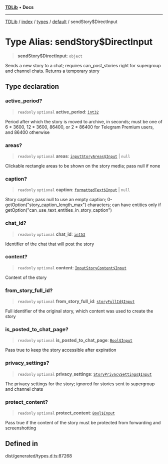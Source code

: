 [**TDLib**](../../../../../../README.md) • **Docs**

***

[TDLib](../../../../../../modules.md) / [index](../../../../../README.md) / [types](../../../README.md) / [default](../README.md) / sendStory$DirectInput

# Type Alias: sendStory$DirectInput

> **sendStory$DirectInput**: `object`

Sends a new story to a chat; requires can_post_stories right for supergroup and channel chats. Returns a temporary story

## Type declaration

### active\_period?

> `readonly` `optional` **active\_period**: [`int32`](int32-1.md)

Period after which the story is moved to archive, in seconds; must be one of 6 * 3600, 12 * 3600, 86400, or 2 * 86400 for Telegram Premium users, and 86400 otherwise

### areas?

> `readonly` `optional` **areas**: [`inputStoryAreas$Input`](inputStoryAreas$Input-1.md) \| `null`

Clickable rectangle areas to be shown on the story media; pass null if none

### caption?

> `readonly` `optional` **caption**: [`formattedText$Input`](formattedText$Input-1.md) \| `null`

Story caption; pass null to use an empty caption; 0-getOption("story_caption_length_max") characters; can have entities only if getOption("can_use_text_entities_in_story_caption")

### chat\_id?

> `readonly` `optional` **chat\_id**: [`int53`](int53-1.md)

Identifier of the chat that will post the story

### content?

> `readonly` `optional` **content**: [`InputStoryContent$Input`](InputStoryContent$Input.md)

Content of the story

### from\_story\_full\_id?

> `readonly` `optional` **from\_story\_full\_id**: [`storyFullId$Input`](storyFullId$Input-1.md)

Full identifier of the original story, which content was used to create the story

### is\_posted\_to\_chat\_page?

> `readonly` `optional` **is\_posted\_to\_chat\_page**: [`Bool$Input`](Bool$Input.md)

Pass true to keep the story accessible after expiration

### privacy\_settings?

> `readonly` `optional` **privacy\_settings**: [`StoryPrivacySettings$Input`](StoryPrivacySettings$Input.md)

The privacy settings for the story; ignored for stories sent to supergroup and channel chats

### protect\_content?

> `readonly` `optional` **protect\_content**: [`Bool$Input`](Bool$Input.md)

Pass true if the content of the story must be protected from forwarding and screenshotting

## Defined in

dist/generated/types.d.ts:87268
